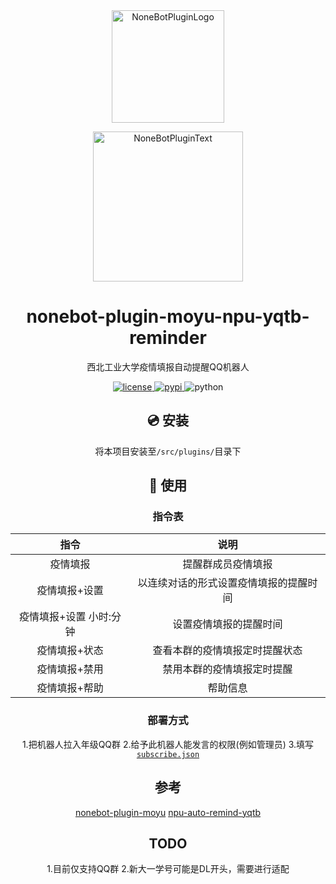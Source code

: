 <div align="center">
    <a href="https://v2.nonebot.dev/store">
    <img src="https://github.com/A-kirami/nonebot-plugin-template/blob/resources/nbp_logo.png" width="180"height="180" alt="NoneBotPluginLogo">
    </a>
    <br>
    <p>
    <img src="https://github.com/A-kirami/nonebot-plugin-template/blob/resources/NoneBotPlugin.svg" width="240" alt="NoneBotPluginText">
    </p>
</div>

<div align="center">

# nonebot-plugin-moyu-npu-yqtb-reminder
西北工业大学疫情填报自动提醒QQ机器人

<a href="./LICENSE">
    <img src="https://img.shields.io/github/license/A-kirami/nonebot-plugin-moyu.svg" alt="license">
</a>
<a href="https://pypi.python.org/pypi/nonebot-plugin-moyu">
    <img src="https://img.shields.io/pypi/v/nonebot-plugin-moyu.svg" alt="pypi">
</a>
<img src="https://img.shields.io/badge/python-3.8+-blue.svg" alt="python">

## 💿 安装

将本项目安装至`/src/plugins/`目录下

## 🎉 使用
### 指令表

| 指令  | 说明 |
|:----:|:----:|
| 疫情填报 | 提醒群成员疫情填报 |
| 疫情填报+设置 | 以连续对话的形式设置疫情填报的提醒时间 |
| 疫情填报+设置 小时:分钟 | 设置疫情填报的提醒时间 |
| 疫情填报+状态 | 查看本群的疫情填报定时提醒状态 |
| 疫情填报+禁用 | 禁用本群的疫情填报定时提醒 |
| 疫情填报+帮助 | 帮助信息 |

### 部署方式
1.把机器人拉入年级QQ群
2.给予此机器人能发言的权限(例如管理员)
3.填写[`subscribe.json`](https://github.com/npuNancy/nonebot-plugin-moyu-npu-yqtb-reminder/subscribe.json)
## 参考 ##
[nonebot-plugin-moyu](https://github.com/A-kirami/nonebot-plugin-moyu)
[npu-auto-remind-yqtb](https://github.com/npuNancy/npu-auto-remind-yqtb)

## TODO ##
1.目前仅支持QQ群
2.新大一学号可能是DL开头，需要进行适配